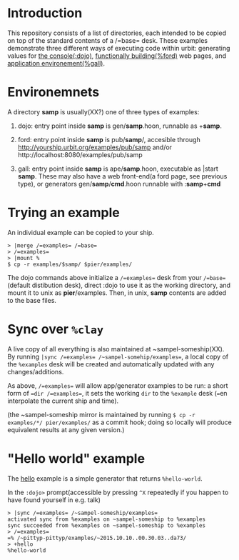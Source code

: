 # Introduction

This repository consists of a list of directories, each intended to be copied on
top of the standard contents of a /=base= desk. These examples demonstrate three
different ways of executing code within urbit: generating values for [the
console(:dojo)](http://doznec.urbit.org/home/pub/doc/tools/dojo), [functionally
building(%ford)](http://doznec.urbit.org/home/pub/doc/arvo/ford) web pages, and
[application
environement(%gall)](http://doznec.urbit.org/home/pub/doc/arvo/gall).

# Environemnets

A directory __samp__ is usually(XX?) one of three types of examples:
1. dojo: entry point inside __samp__ is gen/__samp__.hoon, runnable as +__samp__. 

2. ford: entry point inside __samp__ is pub/__samp__/, accesible through
http://yourship.urbit.org/examples/pub/samp and/or
http://localhost:8080/examples/pub/samp

3. gall: entry point inside __samp__ is ape/__samp__.hoon, executable as |start
__samp__. These may also have a web front-end(a ford page, see previous type),
or generators gen/__samp__/__cmd__.hoon runnable with :__samp__+__cmd__

# Trying an example

An individual example can be copied to your ship.
```shell
> |merge /=examples= /=base=
> /=examples=
> |mount %
$ cp -r examples/$samp/ $pier/examples/
```

The dojo commands above initialize a `/=examples=` desk from your
`/=base=`(default distibution desk), direct :dojo to use it as the working
directory, and mount it to unix as __pier__/examples. Then, in unix, __samp__
contents are added to the base files.

# Sync over `%clay`

A live copy of all everything is also maintained at ~sampel-someship(XX). By
running `|sync /=examples= /~sampel-somehip/examples=`, a local copy of the
`%examples` desk will be created and automatically updated with any
changes/additions.

As above, `/=examples=` will allow app/generator examples to be run: a short
form of `=dir /=examples=`, it sets the working `dir` to the `%example` desk 
(`=`en interpolate the current ship and time).

(the ~sampel-someship mirror is maintained by running
`$ cp -r examples/*/ pier/examples/` as a commit hook; doing so locally will
produce equivalent results at any given version.)

# "Hello world" example

The [hello](tree/master/hello) example is a simple generator that returns
`%hello-world`.

In the `:dojo>` prompt(accessible by pressing `^X` repeatedly if you happen to have found yourself in e.g. talk)
```hoon
> |sync /=examples= /~sampel-someship/examples=
activated sync from %examples on ~sampel-someship to %examples
sync succeeded from %examples on ~sampel-someship to %examples
> /=examples=
=% /~pittyp-pittyp/examples/~2015.10.10..00.30.03..da73/
> +hello
%hello-world
```
